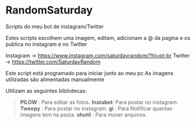 # RandomSaturday
Scripts do meu bot de instagram/Twitter

Estes scripts escolhem uma imagem, editam, adicionam a @ da pagina e os publica no instagram e no Twitter

Instagram ->  https://www.instagram.com/saturdayrandom/?hl=pt-br
Twitter   -> https://twitter.com/SaturdayRandom

Este script está programado para iniciar junto ao meu pc
As imagens utilizadas são alimentadas manualmente


Utilizam as seguintes bibliotecas:
>**PILOW**   : Para editar as fotos. 
>**Instabot**: Para postar no instagram.
>**Tweepy**  : Para postar no instagram.
>**gi**      : Para Notificar quantas imagens tem na pasta.
>**shutil**  : Para mover arquivos.

